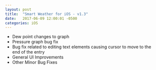 ```yaml
---
layout: post
title:  "Smart Weather for iOS - v1.3"
date:   2017-06-09 12:00:01 -0500
categories: iOS
---
```


 - Dew point changes to graph
 - Pressure graph bug fix
 - Bug fix related to editing text elements causing cursor to move to the end of the entry
 - General UI Improvements
 - Other Minor Bug Fixes
